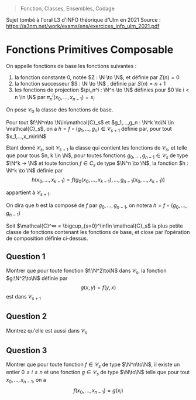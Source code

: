> Fonction, Classes, Ensembles, Codage

Sujet tombé à l'oral L3 d'INFO théorique d'Ulm en 2021
Source : https://a3nm.net/work/exams/ens/exercices_info_ulm_2021.pdf

# Fonctions Primitives Composable


On appelle fonctions de base les fonctions suivantes :
1. la fonction constante $0$, notée $Z : \N \to \N$, et définie par $Z(n) = 0$
2. la fonction successeur $S : \N \to \N$ , définie par $S(n) = n + 1$
3. les fonctions de projection $\pi_n^i : \N^n \to \N$ définies pour $0 \le i < n \in \N$ par $\pi_n^i(x_0, . . . , x_{n−1}) = x_i$

On pose $\mathcal{C}_0$ la classe des fonctions de base.

Pour tout $f:\N^n\to \N\in\mathcal{C}_s$ et $g_1,...,g_n : \N^k \to\N \in \mathcal{C}_s$, on a $h = f\circ (g_1,...,g_n) \in\mathcal{C}_{s+1}$ définie par, pour tout $x_1,...,x_n\in\N$

Etant donné $\mathcal{C}_s$, soit $\mathcal{C}_{s+1}$ la classe qui contient les fonctions de $\mathcal{C}_s$, et telle que pour tous $n, k \in \N$, pour toutes fonctions $g_0, . . . , g_{n−1} \in \mathcal{C}_s$ de type $\N^k → \N$ et toute fonction $f \in C_s$ de type $\N^n \to \N$, la fonction $h : \N^k \to \N$ définie par
$$h(x_0, . . . , x_{k−1}) = f(g_0(x_0, . . . , x_{k−1}), . . . , g_{n−1}(x_0, . . . , x_{k−1}))$$

 appartient à $\mathcal{C}_{s+1}$.
 
 On dira que $h$ est la composé de $f$ par $g_0,...,g_{n-1}$, on notera $h = f\circ (g_0,...,g_{n-1})$
 
 Soit $\mathcal{C}^∞ = \bigcup_{s=0}^\infin \mathcal{C}_s$ la plus petite classe de fonctions contenant les fonctions de base, et close par l’opération de composition définie ci-dessus.

## Question 1
Montrer que pour toute fonction $f:\N^2\to\N$ dans $\mathcal{C}_s$, la fonction $g:\N^2\to\N$ définie par 
$$
g(x,y) = f(y,x)
$$
est dans $\mathcal{C}_{s+1}$

## Question 2
Montrez qu'elle est aussi dans $\mathcal{C}_{s}$

## Question 3
Montrer que pour toute fonction $f\in\mathcal{C}_s$ de type $\N^n\to\N$, il existe un entier $0\le i \le n$ et une fonction $g\in\mathcal{C}_s$ de type $\N\to\N$ telle que pour tout $x_0,...,x_{n-1}$, on a
$$
f(x_0,...,x_{n-1}) = g(x_i)
$$
<!--stackedit_data:
eyJoaXN0b3J5IjpbMTc1NzE3MTUxNiwxMjgzNDc4NTUyLC0xMz
g2ODgzMzgxLC0zMTg1NjAyNTksMTIyMDU4MzMzOSwtMzU5NTEy
ODA5XX0=
-->